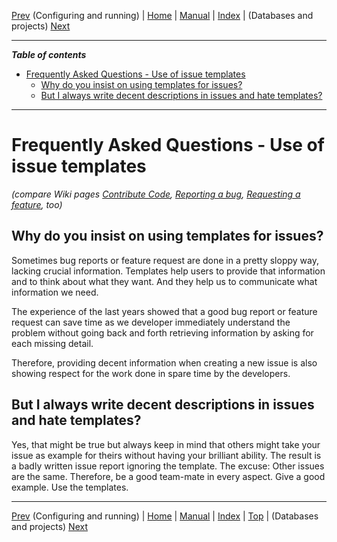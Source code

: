 [Prev](DocFaqConfig) (Configuring and running) | [Home](Home) | [Manual](DocMain) | [Index](AxAdvIndex) | (Databases and projects) [Next](DocFaqData)
- - -

***Table of contents***

* [Frequently Asked Questions - Use of issue templates](#frequently-asked-questions---use-of-issue-templates)
    * [Why do you insist on using templates for issues?](#why-do-you-insist-on-using-templates-for-issues)
    * [But I always write decent descriptions in issues and hate templates?](#but-i-always-write-decent-descriptions-in-issues-and-hate-templates)

* * * * * * * * * *
 
# Frequently Asked Questions - Use of issue templates

*(compare Wiki pages [Contribute Code](DeveloperCommitCode), [Reporting a bug](ReportBugs), [Requesting a feature](RequestFeatures), too)*

## Why do you insist on using templates for issues?

Sometimes bug reports or feature request are done in a pretty
sloppy way, lacking crucial information. Templates help users
to provide that information and to think about what they want.
And they help us to communicate what information we need.

The experience of the last years showed that a good bug report
or feature request can save time as we developer immediately
understand the problem without going back and forth retrieving
information by asking for each missing detail.

Therefore, providing decent information when creating a new issue
is also showing respect for the work done in spare time by the
developers.

## But I always write decent descriptions in issues and hate templates?

Yes, that might be true but always keep in mind that others might take
your issue as example for theirs without having your brilliant ability.
The result is a badly written issue report ignoring the template. The
excuse: Other issues are the same. Therefore, be a good team-mate in every
aspect. Give a good example. Use the templates.

- - -
[Prev](DocFaqConfig) (Configuring and running) | [Home](Home) | [Manual](DocMain) | [Index](AxAdvIndex) | [Top](#) | (Databases and projects) [Next](DocFaqData)
